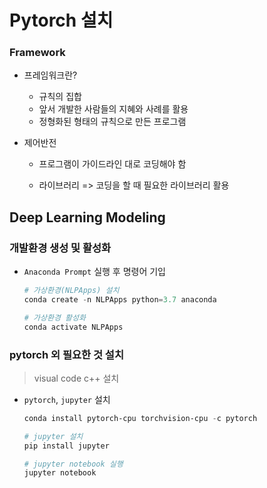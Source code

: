 # Pytorch 설치

### Framework

- 프레임워크란?
  - 규칙의 집합
  - 앞서 개발한 사람들의 지혜와 사례를 활용
  - 정형화된 형태의 규칙으로 만든 프로그램



- 제어반전

  - 프로그램이 가이드라인 대로 코딩해야 함

  - 라이브러리 => 코딩을 할 때 필요한 라이브러리 활용

    

## Deep Learning Modeling

### 개발환경 생성 및 활성화

- `Anaconda Prompt` 실행 후 명령어 기입

  ```powershell
  # 가상환경(NLPApps) 설치
  conda create -n NLPApps python=3.7 anaconda
  ```

  ```powershell
  # 가상환경 활성화
  conda activate NLPApps
  ```

  

### pytorch 외 필요한 것 설치

> visual code c++ 설치

- `pytorch`, `jupyter` 설치

  ```powershell
  conda install pytorch-cpu torchvision-cpu -c pytorch
  ```

  ```powershell
  # jupyter 설치
  pip install jupyter
  ```

  ```powershell
  # jupyter notebook 실행
  jupyter notebook
  ```

  